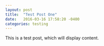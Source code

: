 ```yaml
---
layout: post
title:  "Test Post One"
date:   2016-03-16 17:58:20 -0400
categories: testing
---
```

This is a test post, which will display content.
